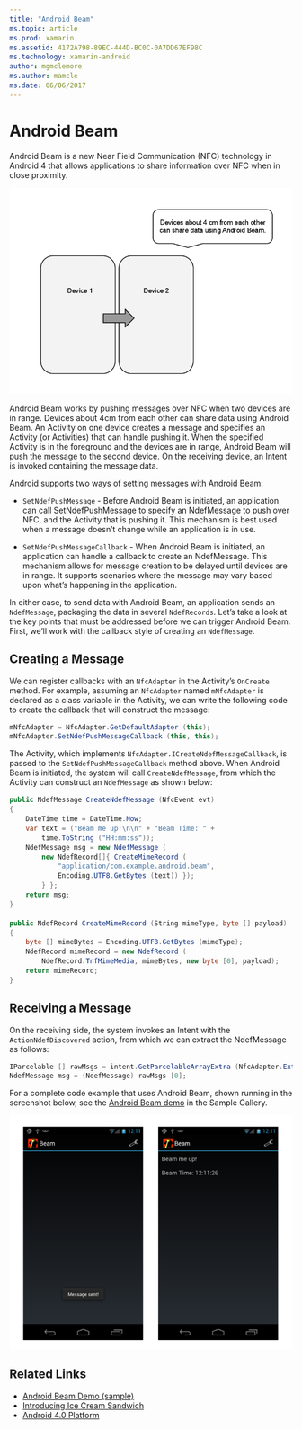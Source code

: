 ```yaml
---
title: "Android Beam"
ms.topic: article
ms.prod: xamarin
ms.assetid: 4172A798-89EC-444D-BC0C-0A7DD67EF98C
ms.technology: xamarin-android
author: mgmclemore
ms.author: mamcle
ms.date: 06/06/2017
---
```


# Android Beam

Android Beam is a new Near Field Communication (NFC) technology in Android 4
that allows applications to share information over NFC when in close
proximity.

[![Diagram illustrating two devices in close proximity sharing information](android-beam-images/androidbeam.png)](android-beam-images/androidbeam.png#lightbox)

Android Beam works by pushing messages over NFC when two devices are in
range. Devices about 4cm from each other can share data using Android
Beam. An Activity on one device creates a message and specifies an
Activity (or Activities) that can handle pushing it. When the specified
Activity is in the foreground and the devices are in range, Android
Beam will push the message to the second device. On the receiving
device, an Intent is invoked containing the message data.

Android supports two ways of setting messages with Android Beam:

-   `SetNdefPushMessage` - Before Android Beam is initiated, an
    application can call SetNdefPushMessage to specify an NdefMessage
    to push over NFC, and the Activity that is pushing it. This
    mechanism is best used when a message doesn’t change while an
    application is in use.

-   `SetNdefPushMessageCallback` - When Android Beam is initiated, an
    application can handle a callback to create an NdefMessage. This
    mechanism allows for message creation to be delayed until devices
    are in range. It supports scenarios where the message may vary
    based upon what’s happening in the application.


In either case, to send data with Android Beam, an application sends an
`NdefMessage`, packaging the data in several `NdefRecords`. Let’s
take a look at the key points that must be addressed before we can
trigger Android Beam. First, we’ll work with the callback style of
creating an `NdefMessage`.


## Creating a Message

We can register callbacks with an `NfcAdapter` in the Activity’s
`OnCreate` method. For example, assuming an `NfcAdapter` named
`mNfcAdapter` is declared as a class variable in the Activity, we can
write the following code to create the callback that will construct the
message:

```csharp
mNfcAdapter = NfcAdapter.GetDefaultAdapter (this);
mNfcAdapter.SetNdefPushMessageCallback (this, this);
```

The Activity, which implements `NfcAdapter.ICreateNdefMessageCallback`,
is passed to the `SetNdefPushMessageCallback` method above. When
Android Beam is initiated, the system will call `CreateNdefMessage`,
from which the Activity can construct an `NdefMessage` as shown below:

```csharp
public NdefMessage CreateNdefMessage (NfcEvent evt)
{
    DateTime time = DateTime.Now;
    var text = ("Beam me up!\n\n" + "Beam Time: " +
        time.ToString ("HH:mm:ss"));
    NdefMessage msg = new NdefMessage (
        new NdefRecord[]{ CreateMimeRecord (
            "application/com.example.android.beam",
            Encoding.UTF8.GetBytes (text)) });
        } };
    return msg;
}

public NdefRecord CreateMimeRecord (String mimeType, byte [] payload)
{
    byte [] mimeBytes = Encoding.UTF8.GetBytes (mimeType);
    NdefRecord mimeRecord = new NdefRecord (
        NdefRecord.TnfMimeMedia, mimeBytes, new byte [0], payload);
    return mimeRecord;
}
```


## Receiving a Message

On the receiving side, the system invokes an Intent with the
`ActionNdefDiscovered` action, from which we can extract the
NdefMessage as follows:

```csharp
IParcelable [] rawMsgs = intent.GetParcelableArrayExtra (NfcAdapter.ExtraNdefMessages);
NdefMessage msg = (NdefMessage) rawMsgs [0];
```

For a complete code example that uses Android Beam, shown running in the
screenshot below, see the [Android Beam demo](https://developer.xamarin.com/samples/monodroid/AndroidBeamDemo/) in the Sample Gallery.

[![Example screenshots from the Android Beam demo](android-beam-images/24.png)](android-beam-images/24.png#lightbox)



## Related Links

- [Android Beam Demo (sample)](https://developer.xamarin.com/samples/monodroid/AndroidBeamDemo/)
- [Introducing Ice Cream Sandwich](http://www.android.com/about/ice-cream-sandwich/)
- [Android 4.0 Platform](http://developer.android.com/sdk/android-4.0.html)
